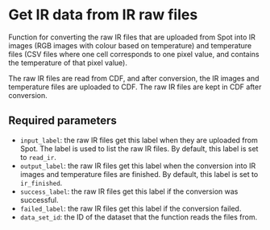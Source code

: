 # Get IR data from IR raw files

Function for converting the raw IR files that are uploaded from Spot into IR images (RGB images with colour based on
temperature) and temperature files (CSV files where one cell corresponds to one pixel value, and contains the
temperature of that pixel value).

The raw IR files are read from CDF, and after conversion, the IR images and temperature files are uploaded to CDF.
The raw IR files are kept in CDF after conversion.

## Required parameters

- `input_label`: the raw IR files get this label when they are uploaded from Spot. The label is used to list the raw
  IR files. By default, this label is set to `read_ir`.
- `output_label`: the raw IR files get this label when the conversion into IR images and temperature files are finished.
  By default, this label is set to `ir_finished`.
- `success_label`: the raw IR files get this label if the conversion was successful.
- `failed_label`: the raw IR files get this label if the conversion failed.
- `data_set_id`: the ID of the dataset that the function reads the files from.
